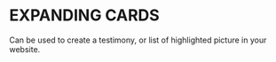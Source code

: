 # EXPANDING CARDS

Can be used to create a testimony, or list of highlighted picture in your website.